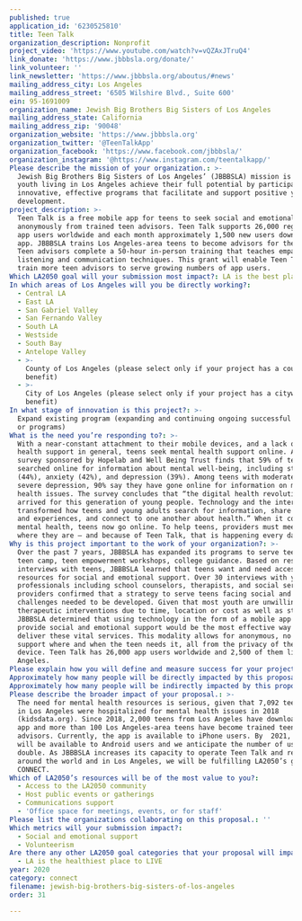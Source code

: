 ```yaml
---
published: true
application_id: '6230525810'
title: Teen Talk
organization_description: Nonprofit
project_video: 'https://www.youtube.com/watch?v=vQZAxJTruQ4'
link_donate: 'https://www.jbbbsla.org/donate/'
link_volunteer: ''
link_newsletter: 'https://www.jbbbsla.org/aboutus/#news'
mailing_address_city: Los Angeles
mailing_address_street: '6505 Wilshire Blvd., Suite 600'
ein: 95-1691009
organization_name: Jewish Big Brothers Big Sisters of Los Angeles
mailing_address_state: California
mailing_address_zip: '90048'
organization_website: 'https://www.jbbbsla.org'
organization_twitter: '@TeenTalkApp'
organization_facebook: 'https://www.facebook.com/jbbbsla/'
organization_instagram: '@https://www.instagram.com/teentalkapp/'
Please describe the mission of your organization.: >-
  Jewish Big Brothers Big Sisters of Los Angeles’ (JBBBSLA) mission is to help
  youth living in Los Angeles achieve their full potential by participating in
  innovative, effective programs that facilitate and support positive youth
  development.
project_description: >-
  Teen Talk is a free mobile app for teens to seek social and emotional support
  anonymously from trained teen advisors. Teen Talk supports 26,000 registered
  app users worldwide and each month approximately 1,500 new users download the
  app. JBBBSLA trains Los Angeles-area teens to become advisors for the app.
  Teen advisors complete a 50-hour in-person training that teaches empathetic
  listening and communication techniques. This grant will enable Teen Talk to
  train more teen advisors to serve growing numbers of app users.
Which LA2050 goal will your submission most impact?: LA is the best place to CONNECT
In which areas of Los Angeles will you be directly working?:
  - Central LA
  - East LA
  - San Gabriel Valley
  - San Fernando Valley
  - South LA
  - Westside
  - South Bay
  - Antelope Valley
  - >-
    County of Los Angeles (please select only if your project has a countywide
    benefit)
  - >-
    City of Los Angeles (please select only if your project has a citywide
    benefit)
In what stage of innovation is this project?: >-
  Expand existing program (expanding and continuing ongoing successful projects
  or programs)
What is the need you’re responding to?: >-
  With a near-constant attachment to their mobile devices, and a lack of mental
  health support in general, teens seek mental health support online. A national
  survey sponsored by Hopelab and Well Being Trust finds that 59% of teens have
  searched online for information about mental well-being, including stress
  (44%), anxiety (42%), and depression (39%). Among teens with moderate to
  severe depression, 90% say they have gone online for information on mental
  health issues. The survey concludes that “the digital health revolution has
  arrived for this generation of young people. Technology and the internet have
  transformed how teens and young adults search for information, share stories
  and experiences, and connect to one another about health.” When it comes to
  mental health, teens now go online. To help teens, providers must meet them
  where they are – and because of Teen Talk, that is happening every day.
Why is this project important to the work of your organization?: >-
  Over the past 7 years, JBBBSLA has expanded its programs to serve teens (i.e.,
  teen camp, teen empowerment workshops, college guidance. Based on research and
  interviews with teens, JBBBSLA learned that teens want and need accessible
  resources for social and emotional support. Over 30 interviews with youth
  professionals including school counselors, therapists, and social service
  providers confirmed that a strategy to serve teens facing social and emotional
  challenges needed to be developed. Given that most youth are unwilling to seek
  therapeutic interventions due to time, location or cost as well as stigma,
  JBBBSLA determined that using technology in the form of a mobile app to
  provide social and emotional support would be the most effective way to
  deliver these vital services. This modality allows for anonymous, no cost,
  support where and when the teen needs it, all from the privacy of their mobile
  device. Teen Talk has 26,000 app users worldwide and 2,500 of them live in Los
  Angeles. 
Please explain how you will define and measure success for your project.: "The teen advisor training prepares teens to respond to their peers on the app, yet the larger goal is to develop a community of teens in Los Angeles that will recreate this supportive community in real life in Los Angeles. In order to track Teen Talk’s success towards this goal, it is necessary to track both the app user experience and the teen advisor experience. Three evaluation methods are being used: 1) In-app technology allowing a “thumbs up or thumbs down” rating of the service by the app user; 2) Monitoring the analytics derived from user engagement; and 3) Outside program evaluator  will report on the experience, impact, and outcomes of the app users, teen advisors, and supervisors.  JBBBSLA’s vision: 1) Hundreds of Los Angeles teens are trained to become teen advisors. The teen advisors report great satisfaction helping other teens in need of social and emotional support and additionally, they experience increased involvement in their own communities. 2) Tens of thousands of teens in need have access to social and emotional support from peers who can relate to them. Teen Talk is a vital resource to help teens understand and address issues in their lives. \n\nIn order to achieve this vision, JBBBSLA needs funding to:\n*\tIncrease recruitment efforts to identify potential teen advisors in Los Angeles.\n*\tOffer additional training cohorts to accommodate greater numbers of teens in training program. \n*\tIncrease staffing to support increased training and support of teen advisors. \n"
Approximately how many people will be directly impacted by this proposal?: '52240'
Approximately how many people will be indirectly impacted by this proposal?: '208960'
Please describe the broader impact of your proposal.: >-
  The need for mental health resources is serious, given that 7,092 teens living
  in Los Angeles were hospitalized for mental health issues in 2018
  (kidsdata.org). Since 2018, 2,000 teens from Los Angeles have downloaded the
  app and more than 100 Los Angeles-area teens have become trained teen
  advisors. Currently, the app is available to iPhone users. By  2021, the app
  will be available to Android users and we anticipate the number of users to
  double. As JBBBSLA increases its capacity to operate Teen Talk and reach teens
  around the world and in Los Angeles, we will be fulfilling LA2050’s goal to
  CONNECT. 
Which of LA2050’s resources will be of the most value to you?:
  - Access to the LA2050 community
  - Host public events or gatherings
  - Communications support
  - 'Office space for meetings, events, or for staff'
Please list the organizations collaborating on this proposal.: ''
Which metrics will your submission impact?:
  - Social and emotional support
  - Volunteerism
Are there any other LA2050 goal categories that your proposal will impact?:
  - LA is the healthiest place to LIVE
year: 2020
category: connect
filename: jewish-big-brothers-big-sisters-of-los-angeles
order: 31

---
```

